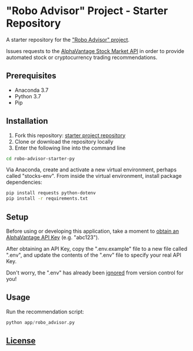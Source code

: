 # "Robo Advisor" Project - Starter Repository

A starter repository for the ["Robo Advisor" project](https://github.com/prof-rossetti/georgetown-opim-243-201901/blob/master/projects/robo-advisor.md).

Issues requests to the [AlphaVantage Stock Market API](https://www.alphavantage.co/) in order to provide automated stock or cryptocurrency trading recommendations.

## Prerequisites

  + Anaconda 3.7
  + Python 3.7
  + Pip

## Installation

1. Fork this repository: [starter project repository](https://github.com/prof-rossetti/stocks-app-starter-py) 
2. Clone or download the repository locally
3. Enter the following line into the command line

```sh
cd robo-advisor-starter-py
```

Via Anaconda, create and activate a new virtual environment, perhaps called "stocks-env". From inside the virtual environment, install package dependencies:

```sh
pip install requests python-dotenv
pip install -r requirements.txt
```

## Setup

Before using or developing this application, take a moment to [obtain an AlphaVantage API Key](https://www.alphavantage.co/support/#api-key) (e.g. "abc123").

After obtaining an API Key, copy the ".env.example" file to a new file called ".env", and update the contents of the ".env" file to specify your real API Key.

Don't worry, the ".env" has already been [ignored](/.gitignore) from version control for you!

## Usage

Run the recommendation script:

```py
python app/robo_advisor.py
```

## [License](/LICENSE.md)
